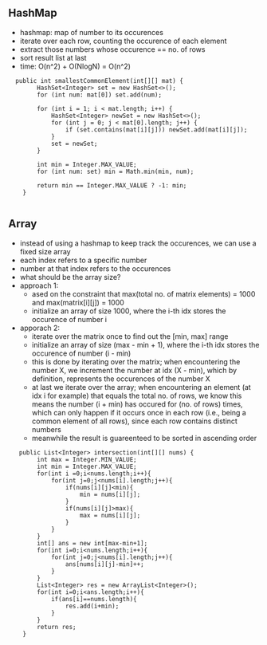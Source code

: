 ## HashMap 
- hashmap: map of number to its occurences
- iterate over each row, counting the occurence of each element
- extract those numbers whose occurence == no. of rows
- sort result list at last
- time: O(n^2) + O(NlogN) = O(n^2)

```
  public int smallestCommonElement(int[][] mat) {
        HashSet<Integer> set = new HashSet<>();
        for (int num: mat[0]) set.add(num);
        
        for (int i = 1; i < mat.length; i++) {
            HashSet<Integer> newSet = new HashSet<>();
            for (int j = 0; j < mat[0].length; j++) {
                if (set.contains(mat[i][j])) newSet.add(mat[i][j]);
            }
            set = newSet;
        }
        
        int min = Integer.MAX_VALUE;
        for (int num: set) min = Math.min(min, num);
        
        return min == Integer.MAX_VALUE ? -1: min;
    }
    
```

## Array 
- instead of using a hashmap to keep track the occurences, we can use a fixed size array
 - each index refers to a specific number
 - number at that index refers to the occurences
- what should be the array size? 
 - approach 1: 
   - ased on the constraint that max(total no. of matrix elements) = 1000 and max(matrix[i][j]) = 1000
   - initialize an array of size 1000, where the i-th idx stores the occurence of number i
 - apporach 2: 
   - iterate over the matrix once to find out the [min, max] range
   - initialize an array of size (max - min + 1), where the i-th idx stores the occurence of number (i - min)
   - this is done by iterating over the matrix; when encountering the number X, we increment the number at idx (X - min), which by definition, represents the occurences of the number X
   - at last we iterate over the array; when encountering an element (at idx i for example) that equals the total no. of rows, we know this means the number (i + min) has occured for (no. of rows) times, which can only happen if it occurs once in each row (i.e., being a common element of all rows), since each row contains distinct numbers
   - meanwhile the result is guareenteed to be sorted in ascending order 
   
```
   public List<Integer> intersection(int[][] nums) {
        int max = Integer.MIN_VALUE;
        int min = Integer.MAX_VALUE;
        for(int i =0;i<nums.length;i++){
            for(int j=0;j<nums[i].length;j++){
                if(nums[i][j]<min){
                    min = nums[i][j];
                }
                if(nums[i][j]>max){
                    max = nums[i][j];
                }
            }
        }
        int[] ans = new int[max-min+1];
        for(int i=0;i<nums.length;i++){
            for(int j=0;j<nums[i].length;j++){
                ans[nums[i][j]-min]++;
            }
        }
        List<Integer> res = new ArrayList<Integer>();
        for(int i=0;i<ans.length;i++){
            if(ans[i]==nums.length){
                res.add(i+min);
            }
        }
        return res;
    }
 ```
